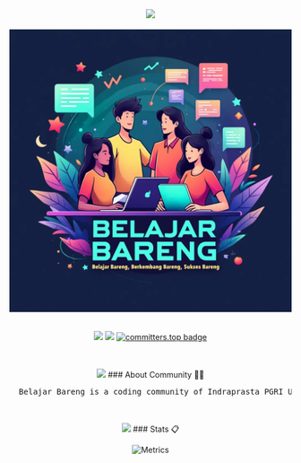 <div align="center">
<img src="https://readme-typing-svg.demolab.com?font=Inconsolata&weight=500&size=50&duration=4000&color=06b6d4&center=true&vCenter=true&multiline=true&repeat=false&random=false&width=1300&height=140&lines=Hello+World;Welcome+To+Belajar+Bareng+Community+%E2%9C%A9"/>
<br><br>
<img src="./asset/banner.jpg"/>
<br><br>
<p align="center">
  <img src="https://visitor-badge.laobi.icu/badge?page_id=tfkhdyt.tfkhdyt" />
  <a href="https://github.com/tfkhdyt"><img src="https://img.shields.io/github/followers/tfkhdyt?label=followers&style=social"/></a>
  <a href="https://user-badge.committers.top/indonesia/tfkhdyt"><img src="https://user-badge.committers.top/indonesia/tfkhdyt.svg" alt="committers.top badge"></a>
  <!-- <a href='https://stackshare.io/tfkhdyt/mn3'> -->
  <!--   <img src='http://img.shields.io/badge/tech-stack-0690fa.svg?style=flat' alt='StackShare' /> -->
  <!-- </a> -->
</p>
<br><br>
<img src="https://user-images.githubusercontent.com/73097560/115834477-dbab4500-a447-11eb-908a-139a6edaec5c.gif">
### About Community 👨🏻
<pre>
  Belajar Bareng is a coding community of Indraprasta PGRI University students formed in 2024. This learning community aims to learn together, discuss and share knowledge or experience in the field of programming. And can create projects or coding innovations together.
</pre>
<br><br>
<img src="https://user-images.githubusercontent.com/73097560/115834477-dbab4500-a447-11eb-908a-139a6edaec5c.gif">
### Stats 📋

<p align="center"><img src="./github-metrics.svg" alt="Metrics"></p>

